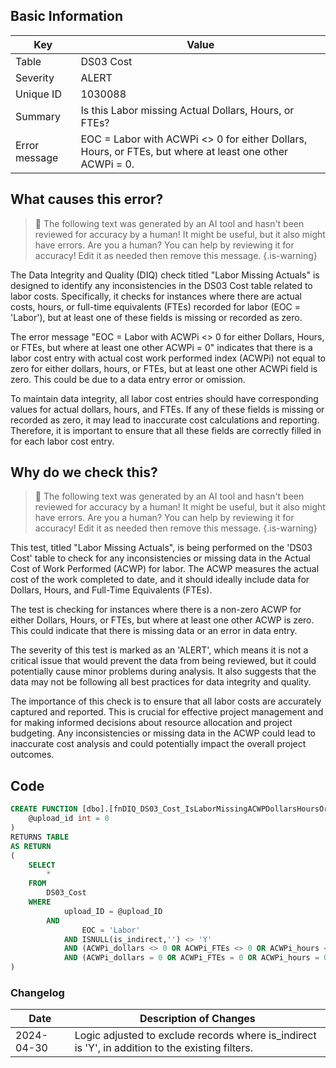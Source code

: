 ## Basic Information
| Key         | Value          |
|-------------|----------------|
| Table       | DS03 Cost |
| Severity    | ALERT |
| Unique ID   | 1030088   |
| Summary     | Is this Labor missing Actual Dollars, Hours, or FTEs? |
| Error message | EOC = Labor with ACWPi <> 0 for either Dollars, Hours, or FTEs, but where at least one other ACWPi = 0. |

## What causes this error?

> :robot: The following text was generated by an AI tool and hasn't been reviewed for accuracy by a human! It might be useful, but it also might have errors. Are you a human? You can help by reviewing it for accuracy! Edit it as needed then remove this message.
{.is-warning}

The Data Integrity and Quality (DIQ) check titled "Labor Missing Actuals" is designed to identify any inconsistencies in the DS03 Cost table related to labor costs. Specifically, it checks for instances where there are actual costs, hours, or full-time equivalents (FTEs) recorded for labor (EOC = 'Labor'), but at least one of these fields is missing or recorded as zero.

The error message "EOC = Labor with ACWPi <> 0 for either Dollars, Hours, or FTEs, but where at least one other ACWPi = 0" indicates that there is a labor cost entry with actual cost work performed index (ACWPi) not equal to zero for either dollars, hours, or FTEs, but at least one other ACWPi field is zero. This could be due to a data entry error or omission.

To maintain data integrity, all labor cost entries should have corresponding values for actual dollars, hours, and FTEs. If any of these fields is missing or recorded as zero, it may lead to inaccurate cost calculations and reporting. Therefore, it is important to ensure that all these fields are correctly filled in for each labor cost entry.
## Why do we check this?

> :robot: The following text was generated by an AI tool and hasn't been reviewed for accuracy by a human! It might be useful, but it also might have errors. Are you a human? You can help by reviewing it for accuracy! Edit it as needed then remove this message.
{.is-warning}

This test, titled "Labor Missing Actuals", is being performed on the 'DS03 Cost' table to check for any inconsistencies or missing data in the Actual Cost of Work Performed (ACWP) for labor. The ACWP measures the actual cost of the work completed to date, and it should ideally include data for Dollars, Hours, and Full-Time Equivalents (FTEs). 

The test is checking for instances where there is a non-zero ACWP for either Dollars, Hours, or FTEs, but where at least one other ACWP is zero. This could indicate that there is missing data or an error in data entry. 

The severity of this test is marked as an 'ALERT', which means it is not a critical issue that would prevent the data from being reviewed, but it could potentially cause minor problems during analysis. It also suggests that the data may not be following all best practices for data integrity and quality. 

The importance of this check is to ensure that all labor costs are accurately captured and reported. This is crucial for effective project management and for making informed decisions about resource allocation and project budgeting. Any inconsistencies or missing data in the ACWP could lead to inaccurate cost analysis and could potentially impact the overall project outcomes.
## Code

```sql
CREATE FUNCTION [dbo].[fnDIQ_DS03_Cost_IsLaborMissingACWPDollarsHoursOrFTEs] (
	@upload_id int = 0
)
RETURNS TABLE
AS RETURN
(
	SELECT 
		* 
	FROM 
		DS03_Cost
	WHERE
			upload_ID = @upload_ID
		AND 
				EOC = 'Labor' 
			AND ISNULL(is_indirect,'') <> 'Y'
			AND (ACWPi_dollars <> 0 OR ACWPi_FTEs <> 0 OR ACWPi_hours <> 0)
			AND (ACWPi_dollars = 0 OR ACWPi_FTEs = 0 OR ACWPi_hours = 0)
)
```

### Changelog

| Date       | Description of Changes   |
| ---------- | ------------------------ |
| 2024-04-30 | Logic adjusted to exclude records where is_indirect is 'Y', in addition to the existing filters. |
